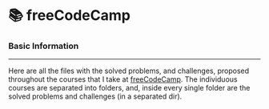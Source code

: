 # :books: freeCodeCamp

### Basic Information 

---

Here are all the files with the solved problems, and challenges, proposed throughout the courses that I take at [freeCodeCamp](https://www.freecodecamp.org/learn/). The individuous courses are separated into folders, and, inside every single folder are the solved problems and challenges (in a separated dir).


